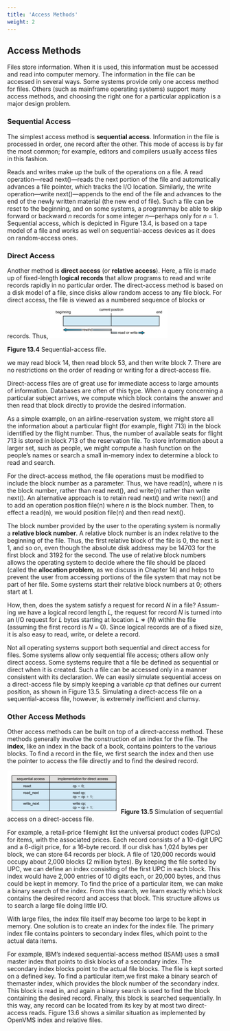 ```yaml
---
title: 'Access Methods'
weight: 2
---
```


## Access Methods

Files store information. When it is used, this information must be accessed and read into computer memory. The information in the file can be accessed in several ways. Some systems provide only one access method for files. Others (such as mainframe operating systems) support many access methods, and choosing the right one for a particular application is a major design problem.

### Sequential Access

The simplest access method is **sequential access**. Information in the file is processed in order, one record after the other. This mode of access is by far the most common; for example, editors and compilers usually access files in this fashion.

Reads and writes make up the bulk of the operations on a file. A read operation—read next()—reads the next portion of the file and automatically advances a file pointer, which tracks the I/O location. Similarly, the write operation—write next()—appends to the end of the file and advances to the end of the newly written material (the new end of file). Such a file can be reset to the beginning, and on some systems, a programmay be able to skip forward or backward _n_ records for some integer _n_—perhaps only for _n_ \= 1. Sequential access, which is depicted in Figure 13.4, is based on a tape model of a file and works as well on sequential-access devices as it does on random-access ones.

### Direct Access

Another method is **direct access** (or **relative access**). Here, a file is made up of fixed-length **logical records** that allow programs to read and write records rapidly in no particular order. The direct-access method is based on a disk model of a file, since disks allow random access to any file block. For direct access, the file is viewed as a numbered sequence of blocks or records. Thus,
![Alt text](image-2.png)

**Figure 13.4** Sequential-access file.  


we may read block 14, then read block 53, and then write block 7. There are no restrictions on the order of reading or writing for a direct-access file.

Direct-access files are of great use for immediate access to large amounts of information. Databases are often of this type. When a query concerning a particular subject arrives, we compute which block contains the answer and then read that block directly to provide the desired information.

As a simple example, on an airline-reservation system, we might store all the information about a particular flight (for example, flight 713) in the block identified by the flight number. Thus, the number of available seats for flight 713 is stored in block 713 of the reservation file. To store information about a larger set, such as people, we might compute a hash function on the people’s names or search a small in-memory index to determine a block to read and search.

For the direct-access method, the file operations must be modified to include the block number as a parameter. Thus, we have read(n), where _n_ is the block number, rather than read next(), and write(n) rather than write next(). An alternative approach is to retain read next() and write next() and to add an operation position file(n) where _n_ is the block number. Then, to effect a read(n), we would position file(n) and then read next().

The block number provided by the user to the operating system is normally a **relative block number**. A relative block number is an index relative to the beginning of the file. Thus, the first relative block of the file is 0, the next is 1, and so on, even though the absolute disk address may be 14703 for the first block and 3192 for the second. The use of relative block numbers allows the operating system to decide where the file should be placed (called the **allocation problem**, as we discuss in Chapter 14) and helps to prevent the user from accessing portions of the file system that may not be part of her file. Some systems start their relative block numbers at 0; others start at 1.

How, then, does the system satisfy a request for record _N_ in a file? Assum- ing we have a logical record length _L,_ the request for record _N_ is turned into an I/O request for _L_ bytes starting at location _L_ ∗ (_N_) within the file (assuming the first record is _N_ \= 0). Since logical records are of a fixed size, it is also easy to read, write, or delete a record.

Not all operating systems support both sequential and direct access for files. Some systems allow only sequential file access; others allow only direct access. Some systems require that a file be defined as sequential or direct when it is created. Such a file can be accessed only in a manner consistent with its declaration. We can easily simulate sequential access on a direct-access file by simply keeping a variable _cp_ that defines our current position, as shown in Figure 13.5. Simulating a direct-access file on a sequential-access file, however, is extremely inefficient and clumsy.

### Other Access Methods

Other access methods can be built on top of a direct-access method. These methods generally involve the construction of an index for the file. The **index**, like an index in the back of a book, contains pointers to the various blocks. To find a record in the file, we first search the index and then use the pointer to access the file directly and to find the desired record.  

![Alt text](image-3.png)
**Figure 13.5** Simulation of sequential access on a direct-access file.

For example, a retail-price filemight list the universal product codes (UPCs) for items, with the associated prices. Each record consists of a 10-digit UPC and a 6-digit price, for a 16-byte record. If our disk has 1,024 bytes per block, we can store 64 records per block. A file of 120,000 records would occupy about 2,000 blocks (2 million bytes). By keeping the file sorted by UPC, we can define an index consisting of the first UPC in each block. This index would have 2,000 entries of 10 digits each, or 20,000 bytes, and thus could be kept in memory. To find the price of a particular item, we can make a binary search of the index. From this search, we learn exactly which block contains the desired record and access that block. This structure allows us to search a large file doing little I/O.

With large files, the index file itself may become too large to be kept in memory. One solution is to create an index for the index file. The primary index file contains pointers to secondary index files, which point to the actual data items.

For example, IBM’s indexed sequential-access method (ISAM) uses a small master index that points to disk blocks of a secondary index. The secondary index blocks point to the actual file blocks. The file is kept sorted on a defined key. To find a particular item,we first make a binary search of themaster index, which provides the block number of the secondary index. This block is read in, and again a binary search is used to find the block containing the desired record. Finally, this block is searched sequentially. In this way, any record can be located from its key by at most two direct-access reads. Figure 13.6 shows a similar situation as implemented by OpenVMS index and relative files.
